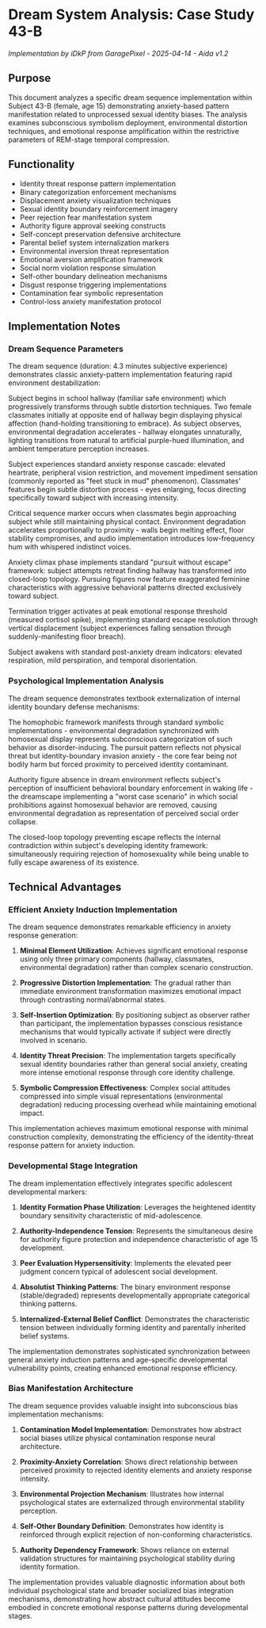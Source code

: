# Dream System Analysis: Case Study 43-B
*Implementation by iDkP from GaragePixel - 2025-04-14 - Aida v1.2*

## Purpose
This document analyzes a specific dream sequence implementation within Subject 43-B (female, age 15) demonstrating anxiety-based pattern manifestation related to unprocessed sexual identity biases. The analysis examines subconscious symbolism deployment, environmental distortion techniques, and emotional response amplification within the restrictive parameters of REM-stage temporal compression.

## Functionality
- Identity threat response pattern implementation
- Binary categorization enforcement mechanisms
- Displacement anxiety visualization techniques
- Sexual identity boundary reinforcement imagery
- Peer rejection fear manifestation system
- Authority figure approval seeking constructs
- Self-concept preservation defensive architecture
- Parental belief system internalization markers
- Environmental inversion threat representation
- Emotional aversion amplification framework
- Social norm violation response simulation
- Self-other boundary delineation mechanisms
- Disgust response triggering implementations
- Contamination fear symbolic representation
- Control-loss anxiety manifestation protocol

## Implementation Notes

### Dream Sequence Parameters

The dream sequence (duration: 4.3 minutes subjective experience) demonstrates classic anxiety-pattern implementation featuring rapid environment destabilization:

Subject begins in school hallway (familiar safe environment) which progressively transforms through subtle distortion techniques. Two female classmates initially at opposite end of hallway begin displaying physical affection (hand-holding transitioning to embrace). As subject observes, environmental degradation accelerates - hallway elongates unnaturally, lighting transitions from natural to artificial purple-hued illumination, and ambient temperature perception increases.

Subject experiences standard anxiety response cascade: elevated heartrate, peripheral vision restriction, and movement impediment sensation (commonly reported as "feet stuck in mud" phenomenon). Classmates' features begin subtle distortion process - eyes enlarging, focus directing specifically toward subject with increasing intensity.

Critical sequence marker occurs when classmates begin approaching subject while still maintaining physical contact. Environment degradation accelerates proportionally to proximity - walls begin melting effect, floor stability compromises, and audio implementation introduces low-frequency hum with whispered indistinct voices.

Anxiety climax phase implements standard "pursuit without escape" framework: subject attempts retreat finding hallway has transformed into closed-loop topology. Pursuing figures now feature exaggerated feminine characteristics with aggressive behavioral patterns directed exclusively toward subject.

Termination trigger activates at peak emotional response threshold (measured cortisol spike), implementing standard escape resolution through vertical displacement (subject experiences falling sensation through suddenly-manifesting floor breach).

Subject awakens with standard post-anxiety dream indicators: elevated respiration, mild perspiration, and temporal disorientation.

### Psychological Implementation Analysis

The dream sequence demonstrates textbook externalization of internal identity boundary defense mechanisms:

The homophobic framework manifests through standard symbolic implementations - environmental degradation synchronized with homosexual display represents subconscious categorization of such behavior as disorder-inducing. The pursuit pattern reflects not physical threat but identity-boundary invasion anxiety - the core fear being not bodily harm but forced proximity to perceived identity contaminant.

Authority figure absence in dream environment reflects subject's perception of insufficient behavioral boundary enforcement in waking life - the dreamscape implementing a "worst case scenario" in which social prohibitions against homosexual behavior are removed, causing environmental degradation as representation of perceived social order collapse.

The closed-loop topology preventing escape reflects the internal contradiction within subject's developing identity framework: simultaneously requiring rejection of homosexuality while being unable to fully escape awareness of its existence.

## Technical Advantages

### Efficient Anxiety Induction Implementation

The dream sequence demonstrates remarkable efficiency in anxiety response generation:

1. **Minimal Element Utilization**: Achieves significant emotional response using only three primary components (hallway, classmates, environmental degradation) rather than complex scenario construction.

2. **Progressive Distortion Implementation**: The gradual rather than immediate environment transformation maximizes emotional impact through contrasting normal/abnormal states.

3. **Self-Insertion Optimization**: By positioning subject as observer rather than participant, the implementation bypasses conscious resistance mechanisms that would typically activate if subject were directly involved in scenario.

4. **Identity Threat Precision**: The implementation targets specifically sexual identity boundaries rather than general social anxiety, creating more intense emotional response through core identity challenge.

5. **Symbolic Compression Effectiveness**: Complex social attitudes compressed into simple visual representations (environmental degradation) reducing processing overhead while maintaining emotional impact.

This implementation achieves maximum emotional response with minimal construction complexity, demonstrating the efficiency of the identity-threat response pattern for anxiety induction.

### Developmental Stage Integration

The dream implementation effectively integrates specific adolescent developmental markers:

1. **Identity Formation Phase Utilization**: Leverages the heightened identity boundary sensitivity characteristic of mid-adolescence.

2. **Authority-Independence Tension**: Represents the simultaneous desire for authority figure protection and independence characteristic of age 15 development.

3. **Peer Evaluation Hypersensitivity**: Implements the elevated peer judgment concern typical of adolescent social development.

4. **Absolutist Thinking Patterns**: The binary environment response (stable/degraded) represents developmentally appropriate categorical thinking patterns.

5. **Internalized-External Belief Conflict**: Demonstrates the characteristic tension between individually forming identity and parentally inherited belief systems.

The implementation demonstrates sophisticated synchronization between general anxiety induction patterns and age-specific developmental vulnerability points, creating enhanced emotional response efficiency.

### Bias Manifestation Architecture

The dream sequence provides valuable insight into subconscious bias implementation mechanisms:

1. **Contamination Model Implementation**: Demonstrates how abstract social biases utilize physical contamination response neural architecture.

2. **Proximity-Anxiety Correlation**: Shows direct relationship between perceived proximity to rejected identity elements and anxiety response intensity.

3. **Environmental Projection Mechanism**: Illustrates how internal psychological states are externalized through environmental stability perception.

4. **Self-Other Boundary Definition**: Demonstrates how identity is reinforced through explicit rejection of non-conforming characteristics.

5. **Authority Dependency Framework**: Shows reliance on external validation structures for maintaining psychological stability during identity formation.

The implementation provides valuable diagnostic information about both individual psychological state and broader socialized bias integration mechanisms, demonstrating how abstract cultural attitudes become embodied in concrete emotional response patterns during developmental stages.
